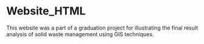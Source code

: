 # Website_HTML
This website was a part of a graduation project for illustrating the final result analysis of solid waste management using GIS techniques.
